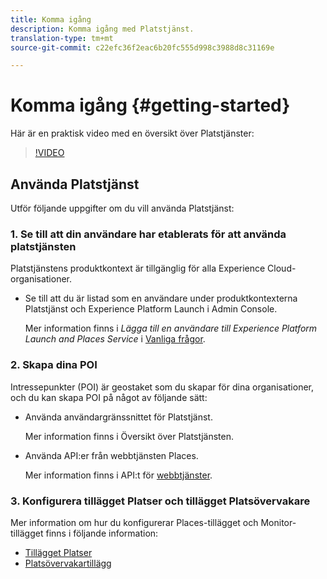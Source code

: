 ```yaml
---
title: Komma igång
description: Komma igång med Platstjänst.
translation-type: tm+mt
source-git-commit: c22efc36f2eac6b20fc555d998c3988d8c31169e

---
```



# Komma igång {#getting-started}

Här är en praktisk video med en översikt över Platstjänster:

>[!VIDEO](https://www.youtube.com/watch?v=aV6i_ayxWCw)

## Använda Platstjänst

Utför följande uppgifter om du vill använda Platstjänst:

### 1. Se till att din användare har etablerats för att använda platstjänsten

Platstjänstens produktkontext är tillgänglig för alla Experience Cloud-organisationer.

* Se till att du är listad som en användare under produktkontexterna Platstjänst och Experience Platform Launch i Admin Console.

   Mer information finns i *Lägga till en användare till Experience Platform Launch and Places Service* i [Vanliga frågor](/help/places-gain-access.md).


### 2. Skapa dina POI

Intressepunkter (POI) är geostaket som du skapar för dina organisationer, och du kan skapa POI på något av följande sätt:

* Använda användargränssnittet för Platstjänst.

   Mer information finns i Översikt över [](/help/poi-mgmt-ui/poi-mgmt-ui-overview.md)Platstjänsten.

* Använda API:er från webbtjänsten Places.

   Mer information finns i API:t för [webbtjänster](/help/web-service-api/places-web-services.md).


### 3. Konfigurera tillägget Platser och tillägget Platsövervakare

Mer information om hur du konfigurerar Places-tillägget och Monitor-tillägget finns i följande information:

* [Tillägget Platser](/help/places-ext-aep-sdks/places-extension/places-extension.md)
* [Platsövervakartillägg](/help/places-ext-aep-sdks/places-monitor-extension/places-monitor-extension.md)

